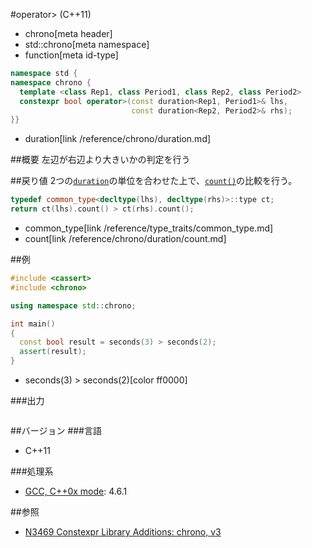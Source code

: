 #operator> (C++11)
* chrono[meta header]
* std::chrono[meta namespace]
* function[meta id-type]

```cpp
namespace std {
namespace chrono {
  template <class Rep1, class Period1, class Rep2, class Period2>
  constexpr bool operator>(const duration<Rep1, Period1>& lhs,
                           const duration<Rep2, Period2>& rhs);
}}
```
* duration[link /reference/chrono/duration.md]

##概要
左辺が右辺より大きいかの判定を行う


##戻り値
2つの[`duration`](/reference/chrono/duration.md)の単位を合わせた上で、[`count()`](/reference/chrono/duration/count.md)の比較を行う。

```cpp
typedef common_type<decltype(lhs), decltype(rhs)>::type ct;
return ct(lhs).count() > ct(rhs).count();
```
* common_type[link /reference/type_traits/common_type.md]
* count[link /reference/chrono/duration/count.md]

##例
```cpp
#include <cassert>
#include <chrono>

using namespace std::chrono;

int main()
{
  const bool result = seconds(3) > seconds(2);
  assert(result);
}
```
* seconds(3) > seconds(2)[color ff0000]

###出力
```
```

##バージョン
###言語
- C++11

###処理系
- [GCC, C++0x mode](/implementation.md#gcc): 4.6.1


##参照
- [N3469 Constexpr Library Additions: chrono, v3](http://www.open-std.org/jtc1/sc22/wg21/docs/papers/2012/n3469.html)

